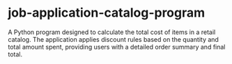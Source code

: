 # job-application-catalog-program
A Python program designed to calculate the total cost of items in a retail catalog. The application applies discount rules based on the quantity and total amount spent, providing users with a detailed order summary and final total.
